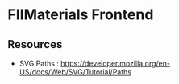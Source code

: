 # FIIMaterials Frontend

## Resources
* SVG Paths : https://developer.mozilla.org/en-US/docs/Web/SVG/Tutorial/Paths
